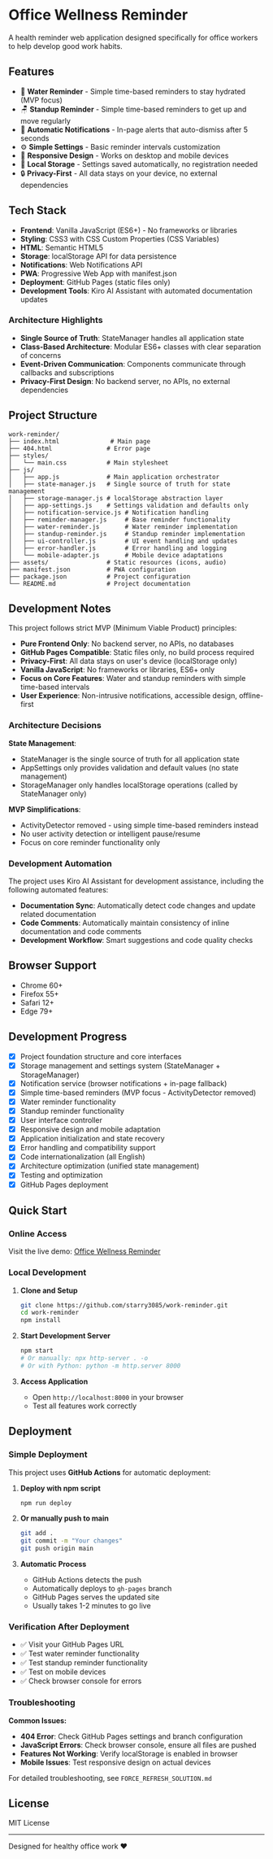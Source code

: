 # Office Wellness Reminder

A health reminder web application designed specifically for office workers to help develop good work habits.

## Features

- 🥤 **Water Reminder** - Simple time-based reminders to stay hydrated (MVP focus)
- 🪑 **Standup Reminder** - Simple time-based reminders to get up and move regularly
- 🔔 **Automatic Notifications** - In-page alerts that auto-dismiss after 5 seconds
- ⚙️ **Simple Settings** - Basic reminder intervals customization
- 📱 **Responsive Design** - Works on desktop and mobile devices
- 💾 **Local Storage** - Settings saved automatically, no registration needed
- 🔒 **Privacy-First** - All data stays on your device, no external dependencies

## Tech Stack

- **Frontend**: Vanilla JavaScript (ES6+) - No frameworks or libraries
- **Styling**: CSS3 with CSS Custom Properties (CSS Variables)
- **HTML**: Semantic HTML5
- **Storage**: localStorage API for data persistence
- **Notifications**: Web Notifications API
- **PWA**: Progressive Web App with manifest.json
- **Deployment**: GitHub Pages (static files only)
- **Development Tools**: Kiro AI Assistant with automated documentation updates

### Architecture Highlights
- **Single Source of Truth**: StateManager handles all application state
- **Class-Based Architecture**: Modular ES6+ classes with clear separation of concerns
- **Event-Driven Communication**: Components communicate through callbacks and subscriptions
- **Privacy-First Design**: No backend server, no APIs, no external dependencies

## Project Structure

```
work-reminder/
├── index.html              # Main page
├── 404.html               # Error page
├── styles/
│   └── main.css           # Main stylesheet
├── js/
│   ├── app.js             # Main application orchestrator
│   ├── state-manager.js   # Single source of truth for state management
│   ├── storage-manager.js # localStorage abstraction layer
│   ├── app-settings.js    # Settings validation and defaults only
│   ├── notification-service.js # Notification handling
│   ├── reminder-manager.js     # Base reminder functionality
│   ├── water-reminder.js       # Water reminder implementation
│   ├── standup-reminder.js     # Standup reminder implementation
│   ├── ui-controller.js        # UI event handling and updates
│   ├── error-handler.js        # Error handling and logging
│   └── mobile-adapter.js       # Mobile device adaptations
├── assets/                # Static resources (icons, audio)
├── manifest.json          # PWA configuration
├── package.json           # Project configuration
└── README.md              # Project documentation
```

## Development Notes

This project follows strict MVP (Minimum Viable Product) principles:
- **Pure Frontend Only**: No backend server, no APIs, no databases
- **GitHub Pages Compatible**: Static files only, no build process required
- **Privacy-First**: All data stays on user's device (localStorage only)
- **Vanilla JavaScript**: No frameworks or libraries, ES6+ only
- **Focus on Core Features**: Water and standup reminders with simple time-based intervals
- **User Experience**: Non-intrusive notifications, accessible design, offline-first

### Architecture Decisions

**State Management**: 
- StateManager is the single source of truth for all application state
- AppSettings only provides validation and default values (no state management)
- StorageManager only handles localStorage operations (called by StateManager only)

**MVP Simplifications**:
- ActivityDetector removed - using simple time-based reminders instead
- No user activity detection or intelligent pause/resume
- Focus on core reminder functionality only

### Development Automation

The project uses Kiro AI Assistant for development assistance, including the following automated features:
- **Documentation Sync**: Automatically detect code changes and update related documentation
- **Code Comments**: Automatically maintain consistency of inline documentation and code comments
- **Development Workflow**: Smart suggestions and code quality checks

## Browser Support

- Chrome 60+
- Firefox 55+
- Safari 12+
- Edge 79+

## Development Progress

- [x] Project foundation structure and core interfaces
- [x] Storage management and settings system (StateManager + StorageManager)
- [x] Notification service (browser notifications + in-page fallback)
- [x] Simple time-based reminders (MVP focus - ActivityDetector removed)
- [x] Water reminder functionality
- [x] Standup reminder functionality  
- [x] User interface controller
- [x] Responsive design and mobile adaptation
- [x] Application initialization and state recovery
- [x] Error handling and compatibility support
- [x] Code internationalization (all English)
- [x] Architecture optimization (unified state management)
- [x] Testing and optimization
- [x] GitHub Pages deployment

## Quick Start

### Online Access
Visit the live demo: [Office Wellness Reminder](https://starry3085.github.io/work-reminder/)

### Local Development

1. **Clone and Setup**
   ```bash
   git clone https://github.com/starry3085/work-reminder.git
   cd work-reminder
   npm install
   ```

2. **Start Development Server**
   ```bash
   npm start
   # Or manually: npx http-server . -o
   # Or with Python: python -m http.server 8000
   ```

3. **Access Application**
   - Open `http://localhost:8000` in your browser
   - Test all features work correctly

## Deployment

### Simple Deployment

This project uses **GitHub Actions** for automatic deployment:

1. **Deploy with npm script**
   ```bash
   npm run deploy
   ```

2. **Or manually push to main**
   ```bash
   git add .
   git commit -m "Your changes"
   git push origin main
   ```

3. **Automatic Process**
   - GitHub Actions detects the push
   - Automatically deploys to `gh-pages` branch
   - GitHub Pages serves the updated site
   - Usually takes 1-2 minutes to go live

### Verification After Deployment

- ✅ Visit your GitHub Pages URL
- ✅ Test water reminder functionality
- ✅ Test standup reminder functionality  
- ✅ Test on mobile devices
- ✅ Check browser console for errors

### Troubleshooting

**Common Issues:**
- **404 Error**: Check GitHub Pages settings and branch configuration
- **JavaScript Errors**: Check browser console, ensure all files are pushed
- **Features Not Working**: Verify localStorage is enabled in browser
- **Mobile Issues**: Test responsive design on actual devices

For detailed troubleshooting, see `FORCE_REFRESH_SOLUTION.md`

## License

MIT License

---

Designed for healthy office work ❤️